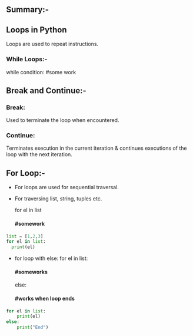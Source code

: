 ## Summary:-


## Loops in Python
Loops are used to repeat instructions.

### While Loops:-

while condition:
  #some work

## Break and Continue:-

### Break:
Used to terminate the loop when encountered.

### Continue:
Terminates execution in the current iteration & continues executions of the loop with the next iteration.

## For Loop:-
* For loops are used for sequential traversal.
* For traversing list, string, tuples etc.

  for el in list
    #### #somework
```python
list = [1,2,3]
for el in list:
  print(el)
```

* for loop with else:
  for el in list:
  #### #someworks
  else:
    #### #works when loop ends
```python
for el in list:
    print(el)
else:
    print("End")



















